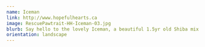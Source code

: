 ```yaml
---
name: Iceman
link: http://www.hopefulhearts.ca
image: RescuePawtrait-HH-Iceman-03.jpg
blurb: Say hello to the lovely Iceman, a beautiful 1.5yr old Shiba mix. He is quite nervous, but is getting better day by day and is very curious!
orientation: landscape
---
```

